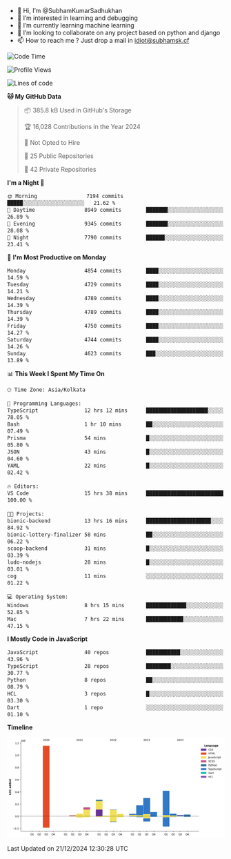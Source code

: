 - 👋 Hi, I’m @SubhamKumarSadhukhan
- 👀 I’m interested in learning and debugging
- 🌱 I’m currently learning machine learning
- 💞️ I’m looking to collaborate on any project based on python and django
- 📫 How to reach me ?
      Just drop a mail in idiot@subhamsk.cf

<!---
SubhamKumarSadhukhan/SubhamKumarSadhukhan is a ✨ special ✨ repository because its `README.md` (this file) appears on your GitHub profile.
You can click the Preview link to take a look at your changes.
--->


<!--START_SECTION:waka-->
![Code Time](http://img.shields.io/badge/Code%20Time-2%2C684%20hrs%2051%20mins-blue)

![Profile Views](http://img.shields.io/badge/Profile%20Views-0-blue)

![Lines of code](https://img.shields.io/badge/From%20Hello%20World%20I%27ve%20Written-2.9%20million%20lines%20of%20code-blue)

**🐱 My GitHub Data** 

> 📦 385.8 kB Used in GitHub's Storage 
 > 
> 🏆 16,028 Contributions in the Year 2024
 > 
> 🚫 Not Opted to Hire
 > 
> 📜 25 Public Repositories 
 > 
> 🔑 42 Private Repositories 
 > 
**I'm a Night 🦉** 

```text
🌞 Morning                7194 commits        █████░░░░░░░░░░░░░░░░░░░░   21.62 % 
🌆 Daytime                8949 commits        ███████░░░░░░░░░░░░░░░░░░   26.89 % 
🌃 Evening                9345 commits        ███████░░░░░░░░░░░░░░░░░░   28.08 % 
🌙 Night                  7790 commits        ██████░░░░░░░░░░░░░░░░░░░   23.41 % 
```
📅 **I'm Most Productive on Monday** 

```text
Monday                   4854 commits        ████░░░░░░░░░░░░░░░░░░░░░   14.59 % 
Tuesday                  4729 commits        ████░░░░░░░░░░░░░░░░░░░░░   14.21 % 
Wednesday                4789 commits        ████░░░░░░░░░░░░░░░░░░░░░   14.39 % 
Thursday                 4789 commits        ████░░░░░░░░░░░░░░░░░░░░░   14.39 % 
Friday                   4750 commits        ████░░░░░░░░░░░░░░░░░░░░░   14.27 % 
Saturday                 4744 commits        ████░░░░░░░░░░░░░░░░░░░░░   14.26 % 
Sunday                   4623 commits        ███░░░░░░░░░░░░░░░░░░░░░░   13.89 % 
```


📊 **This Week I Spent My Time On** 

```text
🕑︎ Time Zone: Asia/Kolkata

💬 Programming Languages: 
TypeScript               12 hrs 12 mins      ████████████████████░░░░░   78.05 % 
Bash                     1 hr 10 mins        ██░░░░░░░░░░░░░░░░░░░░░░░   07.49 % 
Prisma                   54 mins             █░░░░░░░░░░░░░░░░░░░░░░░░   05.80 % 
JSON                     43 mins             █░░░░░░░░░░░░░░░░░░░░░░░░   04.60 % 
YAML                     22 mins             █░░░░░░░░░░░░░░░░░░░░░░░░   02.42 % 

🔥 Editors: 
VS Code                  15 hrs 38 mins      █████████████████████████   100.00 % 

🐱‍💻 Projects: 
bionic-backend           13 hrs 16 mins      █████████████████████░░░░   84.92 % 
bionic-lottery-finalizer 58 mins             ██░░░░░░░░░░░░░░░░░░░░░░░   06.22 % 
scoop-backend            31 mins             █░░░░░░░░░░░░░░░░░░░░░░░░   03.39 % 
ludo-nodejs              28 mins             █░░░░░░░░░░░░░░░░░░░░░░░░   03.01 % 
cog                      11 mins             ░░░░░░░░░░░░░░░░░░░░░░░░░   01.22 % 

💻 Operating System: 
Windows                  8 hrs 15 mins       █████████████░░░░░░░░░░░░   52.85 % 
Mac                      7 hrs 22 mins       ████████████░░░░░░░░░░░░░   47.15 % 
```

**I Mostly Code in JavaScript** 

```text
JavaScript               40 repos            ███████████░░░░░░░░░░░░░░   43.96 % 
TypeScript               28 repos            ████████░░░░░░░░░░░░░░░░░   30.77 % 
Python                   8 repos             ██░░░░░░░░░░░░░░░░░░░░░░░   08.79 % 
HCL                      3 repos             █░░░░░░░░░░░░░░░░░░░░░░░░   03.30 % 
Dart                     1 repo              ░░░░░░░░░░░░░░░░░░░░░░░░░   01.10 % 
```



**Timeline**

![Lines of Code chart](https://raw.githubusercontent.com/SubhamKumarSadhukhan/SubhamKumarSadhukhan/main/assets/bar_graph.png)


 Last Updated on 21/12/2024 12:30:28 UTC
<!--END_SECTION:waka-->

